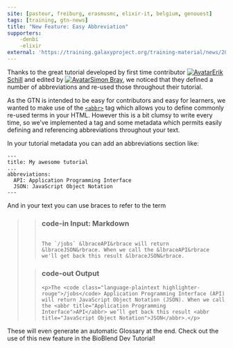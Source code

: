 ```yaml
---
site: [pasteur, freiburg, erasmusmc, elixir-it, belgium, genouest]
tags: [training, gtn-news]
title: "New Feature: Easy Abbreviation"
supporters:
    -denbi
    -elixir
external: 'https://training.galaxyproject.org/training-material/news/2021/05/25/abbreviations-tag.html'
---
```


<p>Thanks to the great tutorial developed by first time contributor <a class="contributor-badge" href="https://training.galaxyproject.org/training-material/hall-of-fame/rikeshi/"><img alt="Avatar" src="https://avatars.githubusercontent.com/rikeshi" />Erik Schill</a> and edited by <a class="contributor-badge" href="https://training.galaxyproject.org/training-material/hall-of-fame/simonbray/"><img alt="Avatar" src="https://avatars.githubusercontent.com/simonbray" />Simon Bray</a>, we noticed that they defined a number of abbreviations and re-used those throughout their tutorial.</p>

<p>As the GTN is intended to be easy for contributors and easy for learners, we wanted to make use of the <a href="https://developer.mozilla.org/en-US/docs/Web/HTML/Element/abbr"><code class="language-plaintext highlighter-rouge">&lt;abbr&gt;</code></a> tag which allows you to define commonly re-used terms in your HTML. However this is a bit clumsy to write every time, so we’ve implemented a tag and some metadata which permits easily defining and referencing abbreviations throughout your text.</p>

<p>In your tutorial metadata you can add an abbreviations section like:</p>

<div class="language-yaml highlighter-rouge"><div class="highlight"><pre class="highlight"><code><span class="nn">---</span>
<span class="na">title</span><span class="pi">:</span> <span class="s">My awesome tutorial</span>
<span class="nn">...</span>
<span class="na">abbreviations</span><span class="pi">:</span>
  <span class="na">API</span><span class="pi">:</span> <span class="s">Application Programming Interface</span>
  <span class="na">JSON</span><span class="pi">:</span> <span class="s">JavaScript Object Notation</span>
<span class="nn">---</span>
</code></pre></div></div>

<p>And in your text you can use braces to refer to the term</p>

<blockquote class="code-2col">
  <blockquote class="code-in">
    <h3 id="code-in-input-markdown"><i class="far fa-keyboard"></i><span class="visually-hidden">code-in</span> Input: Markdown</h3>
    <p><code>
The `/jobs` &amp;lbraceAPI&amp;rbrace will return &amp;lbraceJSON&amp;rbrace. When we call the &amp;lbraceAPI&amp;rbrace we'll get back this result &amp;lbraceJSON&amp;rbrace.
</code></p>
  </blockquote>

  <blockquote class="code-out">
    <h3 id="code-out-output"><i class="fas fa-laptop-code"></i><span class="visually-hidden">code-out</span> Output</h3>

    <p>The <code class="language-plaintext highlighter-rouge">/jobs</code> Application Programming Interface (API) will return JavaScript Object Notation (JSON). When we call the <abbr title="Application Programming Interface">API</abbr> we’ll get back this result <abbr title="JavaScript Object Notation">JSON</abbr>.</p>

  </blockquote>
</blockquote>

<p>These will even generate an automatic Glossary at the end. Check out the use of this new feature in the BioBlend Dev Tutorial!</p>

